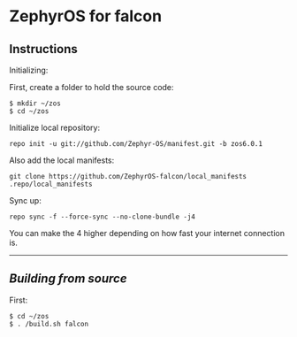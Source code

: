 ZephyrOS for falcon
=================================


Instructions
---------------

Initializing:

First, create a folder to hold the source code: 

	$ mkdir ~/zos
	$ cd ~/zos

Initialize local repository:

	repo init -u git://github.com/Zephyr-OS/manifest.git -b zos6.0.1

Also add the local manifests:

    git clone https://github.com/ZephyrOS-falcon/local_manifests .repo/local_manifests

Sync up:

	repo sync -f --force-sync --no-clone-bundle -j4
	
You can make the 4 higher depending on how fast your internet connection is. 

-------------
 
_Building from source_
---------------

First:

	$ cd ~/zos
	$ . /build.sh falcon
